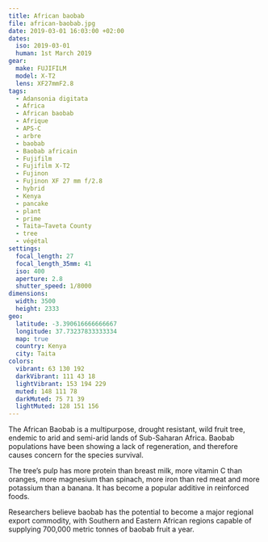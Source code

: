 ```yaml
---
title: African baobab
file: african-baobab.jpg
date: 2019-03-01 16:03:00 +02:00
dates:
  iso: 2019-03-01
  human: 1st March 2019
gear:
  make: FUJIFILM
  model: X-T2
  lens: XF27mmF2.8
tags:
  - Adansonia digitata
  - Africa
  - African baobab
  - Afrique
  - APS-C
  - arbre
  - baobab
  - Baobab africain
  - Fujifilm
  - Fujifilm X-T2
  - Fujinon
  - Fujinon XF 27 mm f/2.8
  - hybrid
  - Kenya
  - pancake
  - plant
  - prime
  - Taita–Taveta County
  - tree
  - végétal
settings:
  focal_length: 27
  focal_length_35mm: 41
  iso: 400
  aperture: 2.8
  shutter_speed: 1/8000
dimensions:
  width: 3500
  height: 2333
geo:
  latitude: -3.390616666666667
  longitude: 37.73237833333334
  map: true
  country: Kenya
  city: Taita
colors:
  vibrant: 63 130 192
  darkVibrant: 111 43 18
  lightVibrant: 153 194 229
  muted: 148 111 78
  darkMuted: 75 71 39
  lightMuted: 128 151 156
---
```


The African Baobab is a multipurpose, drought resistant, wild fruit tree, endemic to arid and semi-arid lands of Sub-Saharan Africa. Baobab populations have been showing a lack of regeneration, and therefore causes concern for the species survival.

The tree’s pulp has more protein than breast milk, more vitamin C than oranges, more magnesium than spinach, more iron than red meat and more potassium than a banana. It has become a popular additive in reinforced foods.

Researchers believe baobab has the potential to become a major regional export commodity, with Southern and Eastern African regions capable of supplying 700,000 metric tonnes of baobab fruit a year.
